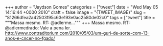 
+++
author = "Jaydson Gomes"
categories = ["tweet"]
date = "Wed May 05 14:16:44 +0000 2010"
draft = false
image = "{TWEET_IMAGE}"
slug = "81266dfea2a42503f95c63e193e0ac2580de02c0"
tags = ["tweet"]
title = """Massa mesmo. RT: @adlerme..."""
+++
Massa mesmo. RT: @adlermedrado: Vale a pena ler. http://www.contraditorium.com/2010/05/03/um-guri-de-sorte-com-13-anos-e-cncer-no-fgado/
